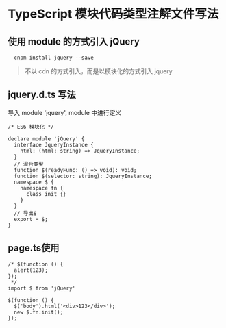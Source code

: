 # TypeScript 模块代码类型注解文件写法

## 使用 module 的方式引入 jQuery

```shell
  cnpm install jquery --save
```

> 不以 cdn 的方式引入，而是以模块化的方式引入 jquery

## jquery.d.ts 写法

导入 module 'jquery', module 中进行定义

```typerscript
/* ES6 模块化 */

declare module 'jQuery' {
  interface JqueryInstance {
    html: (html: string) => JqueryInstance;
  }
  // 混合类型
  function $(readyFunc: () => void): void;
  function $(selector: string): JqueryInstance;
  namespace $ {
    namespace fn {
      class init {}
    }
  }
  // 导出$
  export = $;
}
```

## page.ts使用

```typerscript
/* $(function () {
  alert(123);
});
 */
import $ from 'jQuery'

$(function () {
  $('body').html('<div>123</div>');
  new $.fn.init();
});

```

